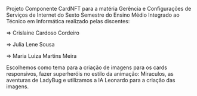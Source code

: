 Projeto Componente CardNFT para a matéria Gerência e Configurações de Serviços de Internet do Sexto Semestre do Ensino Médio Integrado ao Técnico em Informática realizado pelas discentes:

=> Crislaine Cardoso Cordeiro

=> Julia Lene Sousa

=> Maria Luiza Martins Meira

Escolhemos como tema para a criação de imagens para os cards responsivos, fazer superheróis no estilo da animação: Miraculos, as aventuras de LadyBug e utilizamos a IA Leonardo para a criação das imagens.
